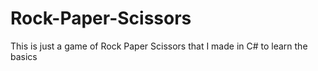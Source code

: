 # Rock-Paper-Scissors
This is just a game of Rock Paper Scissors that I made in C# to learn the basics 
